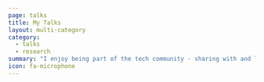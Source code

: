 ```yaml
---
page: talks
title: My Talks
layout: multi-category
category:
  - talks
  - research
summary: "I enjoy being part of the tech community - sharing with and learning from others. I talk on topics related to Web Development and Machine Learning. If you have a speaking opportunity for me, please <a href='https://www.linkedin.com/in/akshatamohanty/' style='text-decoration: underline' target='_blank'>get in touch here</a>."
icon: fa-microphone
---
```


